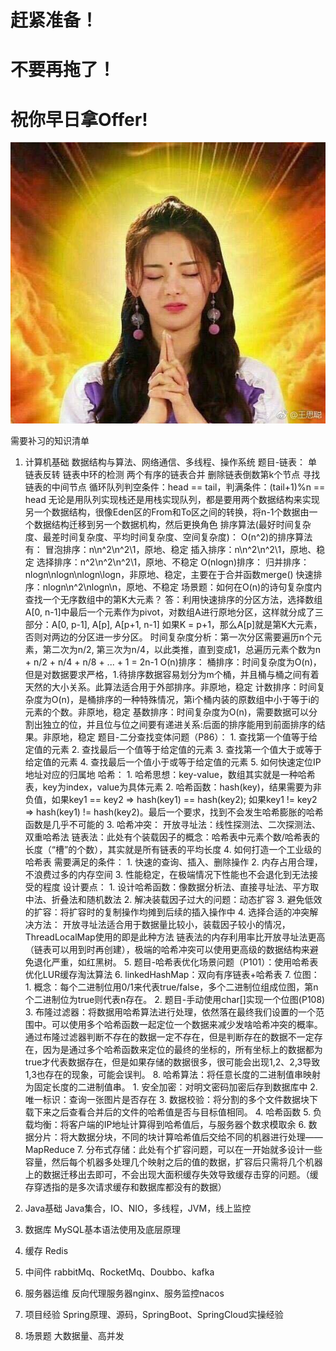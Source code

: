 # 赶紧准备！

# 不要再拖了！

# 祝你早日拿Offer!

![超越保佑！](./img/chaoyuemeimei.jpg)


需要补习的知识清单
1. 计算机基础
    数据结构与算法、网络通信、多线程、操作系统
    题目-链表：
        单链表反转
        链表中环的检测
        两个有序的链表合并
        删除链表倒数第k个节点
        寻找链表的中间节点
    循环队列判空条件：head == tail，判满条件：(tail+1)%n == head
    无论是用队列实现栈还是用栈实现队列，都是要用两个数据结构来实现另一个数据结构，很像Eden区的From和To区之间的转换，将n-1个数据由一个数据结构迁移到另一个数据机构，然后更换角色
    排序算法(最好时间复杂度、最差时间复杂度、平均时间复杂度、空间复杂度)：
        O(n^2)的排序算法有：
            冒泡排序：n\n^2\n^2\1，原地、稳定
            插入排序：n\n^2\n^2\1，原地、稳定
            选择排序：n^2\n^2\n^2\1，原地、不稳定
        O(nlogn)排序：
            归并排序：nlogn\nlogn\nlogn\logn，非原地、稳定，主要在于合并函数merge()
            快速排序：nlogn\n^2\nlogn\n，原地、不稳定
                场景题：如何在O(n)的诗句复杂度内查找一个无序数组中的第K大元素？
                    答：利用快速排序的分区方法，选择数组A[0, n-1]中最后一个元素作为pivot，对数组A进行原地分区，这样就分成了三部分：A[0, p-1], A[p], A[p+1, n-1]
                    如果K = p+1，那么A[p]就是第K大元素，否则对两边的分区进一步分区。
                    时间复杂度分析：第一次分区需要遍历n个元素，第二次为n/2, 第三次为n/4，以此类推，直到变成1，总遍历元素个数为n + n/2 + n/4 + n/8 + ... + 1 = 2n-1
        O(n)排序：
            桶排序：时间复杂度为O(n)，但是对数据要求严格，1.待排序数据容易划分为m个桶，并且桶与桶之间有着天然的大小关系。此算法适合用于外部排序。非原地，稳定
            计数排序：时间复杂度为O(n)，是桶排序的一种特殊情况，第i个桶内装的原数组中小于等于i的元素的个数。非原地，稳定
            基数排序：时间复杂度为O(n)，需要数据可以分割出独立的位，并且位与位之间要有递进关系:后面的排序能用到前面排序的结果。非原地，稳定
        题目-二分查找变体问题（P86）：
            1. 查找第一个值等于给定值的元素
            2. 查找最后一个值等于给定值的元素
            3. 查找第一个值大于或等于给定值的元素
            4. 查找最后一个值小于或等于给定值的元素
            5. 如何快速定位IP地址对应的归属地
    哈希：
        1. 哈希思想：key-value，数组其实就是一种哈希表，key为index，value为具体元素
        2. 哈希函数：hash(key)，结果需要为非负值，如果key1 == key2 => hash(key1) == hash(key2); 如果key1 != key2 => hash(key1) != hash(key2)。最后一个要求，找到不会发生哈希膨胀的哈希函数是几乎不可能的
        3. 哈希冲突：
            开放寻址法：线性探测法、二次探测法、双重哈希法
            链表法：此处有个装载因子的概念：哈希表中元素个数/哈希表的长度（“槽”的个数），其实就是所有链表的平均长度
        4. 如何打造一个工业级的哈希表
            需要满足的条件：
                1. 快速的查询、插入、删除操作
                2. 内存占用合理，不浪费过多的内存空间
                3. 性能稳定，在极端情况下性能也不会退化到无法接受的程度
            设计要点：
                1. 设计哈希函数：像数据分析法、直接寻址法、平方取中法、折叠法和随机数法
                2. 解决装载因子过大的问题：动态扩容
                3. 避免低效的扩容：将扩容时的复制操作均摊到后续的插入操作中
                4. 选择合适的冲突解决方法：
                    开放寻址法适合用于数据量比较小，装载因子较小的情况，ThreadLocalMap使用的即是此种方法
                    链表法的内存利用率比开放寻址法更高（链表可以用到时再创建），极端的哈希冲突可以使用更高级的数据结构来避免退化严重，如红黑树。
        5. 题目-哈希表优化场景问题（P101）：使用哈希表优化LUR缓存淘汰算法
        6. linkedHashMap：双向有序链表+哈希表
        7. 位图：
            1. 概念：每个二进制位用0/1来代表true/false，多个二进制位组成位图，第n个二进制位为true则代表n存在。
            2. 题目-手动使用char[]实现一个位图(P108)
            3. 布隆过滤器：将数据用哈希算法进行处理，依然落在最终我们设置的一个范围中。可以使用多个哈希函数一起定位一个数据来减少发啥哈希冲突的概率。
            通过布隆过滤器判断不存在的数据一定不存在，但是判断存在的数据不一定存在，因为是通过多个哈希函数来定位的最终的坐标的，所有坐标上的数据都为true才代表数据存在，但是如果存储的数据很多，很可能会出现1,2、2,3导致1,3也存在的现象，可能会误判。
        8. 哈希算法：将任意长度的二进制值串映射为固定长度的二进制值串。
            1. 安全加密：对明文密码加密后存到数据库中
            2. 唯一标识：查询一张图片是否存在
            3. 数据校验：将分割的多个文件数据块下载下来之后查看合并后的文件的哈希值是否与目标值相同。
            4. 哈希函数
            5. 负载均衡：将客户端的IP地址计算得到哈希值后，与服务器个数求模取余
            6. 数据分片：将大数据分块，不同的块计算哈希值后交给不同的机器进行处理——MapReduce
            7. 分布式存储：此处有个扩容问题，可以在一开始就多设计一些容量，然后每个机器多处理几个映射之后的值的数据，扩容后只需将几个机器上的数据迁移出去即可，不会出现大面积缓存失效导致缓存击穿的问题。（缓存穿透指的是多次请求缓存和数据库都没有的数据）
            
2. Java基础
    Java集合，IO、NIO，多线程，JVM，线上监控
3. 数据库
    MySQL基本语法使用及底层原理
4. 缓存
    Redis
5. 中间件
    rabbitMq、RocketMq、Doubbo、kafka
6. 服务器运维
    反向代理服务器nginx、服务监控nacos
7. 项目经验
    Spring原理、源码，SpringBoot、SpringCloud实操经验
8. 场景题
    大数据量、高并发